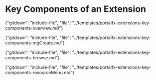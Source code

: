 
# Key Components of an Extension 

{"gitdown": "include-file", "file": "../templates/portalfx-extensions-key-components-overview.md"}

{"gitdown": "include-file", "file": "../templates/portalfx-extensions-key-components-mgCreate.md"}

{"gitdown": "include-file", "file": "../templates/portalfx-extensions-key-components-browse.md"}

{"gitdown": "include-file", "file": "../templates/portalfx-extensions-key-components-resourceMenu.md"}

